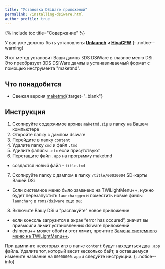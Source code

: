 ```yaml
---
title: "Установка DSiWare приложений"
permalink: /installing-dsiware.html
author_profile: true
---
```


{% include toc title="Содержание" %}

У вас уже должны быть установлены [**Unlaunch**](get-started) и [**HiyaCFW**](installing-HiyaCFW)
{: .notice--warning}

Этот метод установит Ваши дампы 3DS DSiWare в главное меню DSi. Это преобразует 3DS DSiWare дампы в устанавливаемый формат с помощью инструмента "maketmd".


## Что понадобится
- Свежая версия [maketmd](https://github.com/Tuxality/maketmd/releases){:target="_blank"}

## Инструкция
1. Скопируйте содержимое архива `maketmd.zip` в папку на Вашем компьютере
2. Откройте папку с дампом dsiware
3. Перейдите в папку `content`
4. Удалите папку `cmd` и файл `.tmd`
5. Удилите фапйлы `.ctx` если присутствуют
6. Перетащите файл `.app` на программу maketmd
- создастся новый файл - `title.tmd`
7. Скопируйте папку с дампом в папку `/title/00030004` SD-карты Вашей DSi
- Если системное меню было заменено на TWiLightMenu++, нужно будет перезапустить `launcharggen` и поместить новые файлы `launcharg` в `roms/dsiware` еще раз
8. Включите Вашу DSi и "распакуйте" новое приложение
- если консоль загрузится в экран “error has occured”, значит вы привысили лимит установленных dsiware приложений
- dsimenu++ может обойти этот лимит, прочтите [Замена системного меню на TWiLightMenu++](replacing-system-menu).

При дампинге некоторых игр в папке `content` будут находиться два `.app` файла. Удалите тот, который весит несколько байт, а оставшемуся измените название на `00000000.app` и следуйте инструкции. 
{: .notice--info}















































